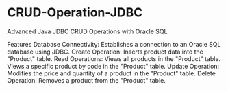# CRUD-Operation-JDBC
Advanced Java JDBC CRUD Operations with Oracle SQL

Features
Database Connectivity: Establishes a connection to an Oracle SQL database using JDBC.
Create Operation: Inserts product data into the "Product" table.
Read Operations:
Views all products in the "Product" table.
Views a specific product by code in the "Product" table.
Update Operation: Modifies the price and quantity of a product in the "Product" table.
Delete Operation: Removes a product from the "Product" table.
